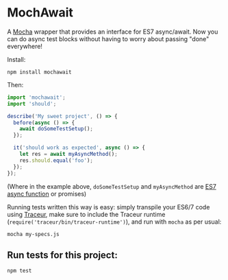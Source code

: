 MochAwait
=========

A [Mocha](https://github.com/visionmedia/mocha) wrapper that provides an
interface for ES7 async/await. Now you can do async test blocks without
having to worry about passing "done" everywhere!

Install:

```
npm install mochawait
```

Then:

```js
import 'mochawait';
import 'should';

describe('My sweet project', () => {
  before(async () => {
    await doSomeTestSetup();
  });

  it('should work as expected', async () => {
    let res = await myAsyncMethod();
    res.should.equal('foo');
  });
});
```

(Where in the example above, `doSomeTestSetup` and `myAsyncMethod` are [ES7
async function](http://jakearchibald.com/2014/es7-async-functions/) or
promises)

Running tests written this way is easy: simply transpile your ES6/7 code
using [Traceur](https://github.com/google/traceur-compiler), make sure to
include the Traceur runtime (`require('traceur/bin/traceur-runtime')`), and
run with `mocha` as per usual:

```
mocha my-specs.js
```

## Run tests for this project:

```
npm test
```

